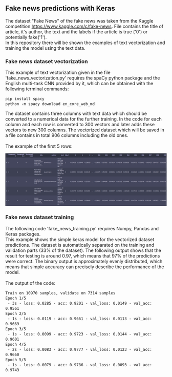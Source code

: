 ## Fake news predictions with Keras

The dataset "Fake News" of the fake news was taken from the Kaggle competition https://www.kaggle.com/c/fake-news. File contains the title of article, it's author, the text and the labels if the article is true ('0') or potentially fake('1').
</br>In this repository there will be shown the examples of text vectorization and training the model using the text data.

### Fake news dataset vectorization

This example of text vectorization given in the file 'fake_news_vectorization.py' requires the spaCy python package and the English multi-task CNN provided by it, which can be obtained with the following terminal commands:

```
pip install spacy
python -m spacy download en_core_web_md
```

The dataset contains three columns with text data which should be converted to a numerical data for the further training. In the code for each column and each row is converted to 300 vectors and later adds these vectors to new 300 columns. The vectorized dataset which will be saved in a file contains in total 906 columns including the old ones.
</br>
</br> The example of the first 5 rows:

![alt tag](vectorized_dataset_table.jpg)

### Fake news dataset training

The following code 'fake_news_training.py' requires Numpy, Pandas and Keras packages.
</br>This example shows the simple keras model for the vectorized dataset predictions. The dataset is automatically separated on the training and validation parts (33% of the dataset). The following output shows that the result for testing is around 0.97, which means that 97% of the predictions were correct. The binary output is approximately evenly distributed, which means that simple accuracy can precisely describe the performance of the model.
</br>
</br>The output of the code:
```
Train on 10970 samples, validate on 7314 samples
Epoch 1/5
 - 3s - loss: 0.0285 - acc: 0.9201 - val_loss: 0.0149 - val_acc: 0.9561
Epoch 2/5
 - 1s - loss: 0.0119 - acc: 0.9661 - val_loss: 0.0113 - val_acc: 0.9669
Epoch 3/5
 - 1s - loss: 0.0099 - acc: 0.9723 - val_loss: 0.0144 - val_acc: 0.9601
Epoch 4/5
 - 2s - loss: 0.0083 - acc: 0.9777 - val_loss: 0.0123 - val_acc: 0.9660
Epoch 5/5
 - 1s - loss: 0.0079 - acc: 0.9786 - val_loss: 0.0093 - val_acc: 0.9743
```
